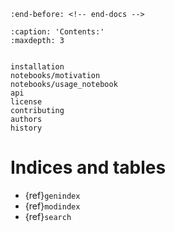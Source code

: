 ```{include} ../README.md
:end-before: <!-- end-docs -->
```

```{toctree}
:caption: 'Contents:'
:maxdepth: 3


installation
notebooks/motivation
notebooks/usage_notebook
api
license
contributing
authors
history
```

<!-- notebooks/motivation -->
<!-- notebooks/usage_notebook -->

# Indices and tables

- {ref}`genindex`
- {ref}`modindex`
- {ref}`search`

